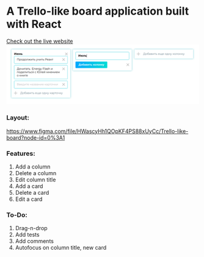 # A Trello-like board application built with React 
[Check out the live website](https://xeniasuper.github.io/trello-board/)
![image](https://github.com/xeniasuper/trello-board/blob/master/public/board-screen.png)

### Layout: 
https://www.figma.com/file/HWascyHh1QOpKF4PS88xUyCc/Trello-like-board?node-id=0%3A1

### Features:
1) Add a column
2) Delete a column
3) Edit column title
3) Add a card
4) Delete a card
5) Edit a card

### To-Do:
1) Drag-n-drop
2) Add tests
3) Add comments
4) Autofocus on column title, new card
